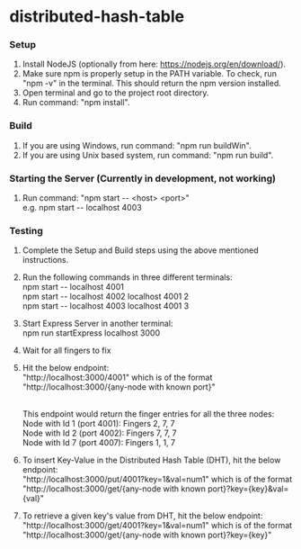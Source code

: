 # distributed-hash-table

### Setup
1. Install NodeJS (optionally from here: https://nodejs.org/en/download/).
2. Make sure npm is properly setup in the PATH variable. To check, run "npm -v" in the terminal. This should return the npm version installed.
1. Open terminal and go to the project root directory.
2. Run command: "npm install".

### Build
1. If you are using Windows, run command: "npm run buildWin".
2. If you are using Unix based system, run command: "npm run build".

### Starting the Server (Currently in development, not working)
1. Run command: "npm start -- \<host> \<port>" <br />
    e.g. npm start -- localhost 4003


### Testing
1. Complete the Setup and Build steps using the above mentioned instructions.
2. Run the following commands in three different terminals: <br />
    npm start -- localhost 4001 <br />
    npm start -- localhost 4002 localhost 4001 2 <br />
    npm start -- localhost 4003 localhost 4001 3 <br />
3. Start Express Server in another terminal: <br />
    npm run startExpress localhost 3000
3. Wait for all fingers to fix
4. Hit the below endpoint: <br />
    "http://localhost:3000/4001" which is of the format "http://localhost:3000/{any-node with known port}" <br />  <br />

    This endpoint would return the finger entries for all the three nodes: <br />
    Node with Id 1 (port 4001): Fingers 2, 7, 7 <br /> 
    Node with Id 2 (port 4002): Fingers 7, 7, 7 <br />
    Node with Id 7 (port 4007): Fingers 1, 1, 7 <br />
5. To insert Key-Value in the Distributed Hash Table (DHT), hit the below endpoint: <br/>
    "http://localhost:3000/put/4001?key=1&val=num1" which is of the format "http://localhost:3000/get/{any-node with known port}?key={key}&val={val}" <br />
6. To retrieve a given key's value from DHT, hit the below endpoint: <br/>
    "http://localhost:3000/get/4001?key=1&val=num1" which is of the format "http://localhost:3000/get/{any-node with known port}?key={key}" <br />
    
